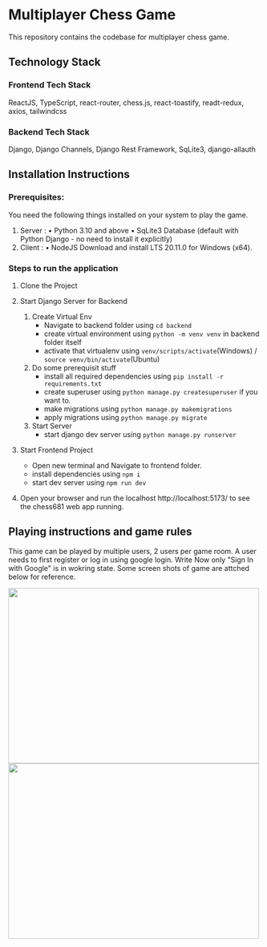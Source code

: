 # Multiplayer Chess Game
This repository contains the codebase for  multiplayer chess game.


## Technology Stack

### Frontend Tech Stack
ReactJS, TypeScript, react-router, chess.js, react-toastify, readt-redux, axios, tailwindcss

### Backend Tech Stack
Django, Django Channels, Django Rest Framework, SqLite3, django-allauth



## Installation Instructions

### Prerequisites:
You need the following things installed on your system to play the game.
1) Server :
	• Python 3.10 and above
	• SqLite3 Database (default with Python Django - no need to install it explicitly)
2) Client :
	• NodeJS 
    Download and install LTS 20.11.0 for Windows (x64).

### Steps to run the application
1) Clone the Project
   
2) Start Django Server for Backend
   1) Create Virtual Env
      - Navigate to backend folder using `cd backend`
      - create virtual environment using `python -m venv venv` in backend folder itself
      - activate that virtualenv using `venv/scripts/activate`(Windows) / `source venv/bin/activate`(Ubuntu)
   2) Do some prerequisit stuff
      - install all required dependencies using `pip install -r requirements.txt`
      - create superuser using `python manage.py createsuperuser` if you want to.
      - make migrations using `python manage.py makemigrations`
      - apply migrations using `python manage.py migrate`
    3) Start Server
       - start django dev server using `python manage.py runserver`
         
3) Start Frontend Project
   - Open new terminal and Navigate to frontend folder.
   - install dependencies using `npm i`
   - start dev server using `npm run dev`
   
4) Open your browser and run the localhost http://localhost:5173/ to see the chess681 web app running.


## Playing instructions and game rules
This game can be played by multiple users, 2 users per game room. A user needs to first register or log in using google login. Write Now only "Sign In with Google" is in wokring state.
Some screen shots of game are attched below for reference.


<img src="" width="500px" height="350px"/>

<img src="" width="500px" height="350px"/>
